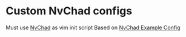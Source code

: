 # Custom NvChad configs

Must use [NvChad](https://nvchad.com/quickstart/install) as vim init script
Based on [NvChad Example Config](https://github.com/NvChad/example_config)

